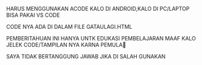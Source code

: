 HARUS MENGGUNAKAN ACODE KALO DI ANDROID,KALO DI PC/LAPTOP BISA PAKAI VS CODE

CODE NYA ADA DI DALAM FILE GATAULAGI.HTML

PEMBERITAHUAN 
INI HANYA UNTK EDUKASI PEMBELAJARAN
MAAF KALO JELEK CODE/TAMPILAN NYA KARNA PEMULA🗿

SAYA TIDAK BERTANGGUNG JAWAB JIKA DI SALAH GUNAKAN
